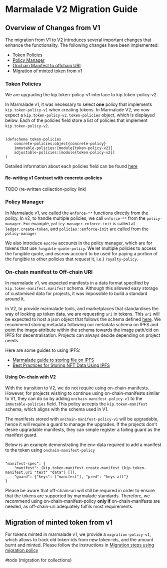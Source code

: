 
# Marmalade V2 Migration Guide

  

## Overview of Changes from V1

  

The migration from V1 to V2 introduces several important changes that enhance the functionality. The following changes have been implemented:

  
- [Token Policies](#token-policies)
- [Policy Manager](#policy-manager)
- [Onchain Manifest to offchain URI](#onchain-manifest-to-offchain-uri)
- [Migration of minted token from v1](#migration-of-minted-token-from-v1)



### Token Policies

  
We are upgrading the kip.token-policy-v1 interface to kip.token-policy-v2.


In Marmalade v1, it was necessary to select **one** policy that implements `kip.token-policy-v1` when creating tokens. In Marmalade V2, we now expect a `kip.token-policy-v2.token-policies` object, which is displayed below. Each of the policies field store a list of policies that implement `kip.token-policy-v2`.

  

```

(defschema token-policies
	concrete-policies:object{concrete-policy}
	immutable-policies:[module{token-policy-v2}]
	adjustable-policies:[module{token-policy-v2}]
)

```

  
Detailed information about each policies field can be found [here](./README.md#using-policies)

  
#### Re-writing v1 Contract with concrete-policies

 
TODO (re-written collection-policy link)


### Policy Manager

 
 
In Marmalade v1, we called the `enforce-**` functions directly from the policy. In v2, to handle multiple policies, we call `enforce-**` from the `policy-manager`. For example, `policy-manager.enforce-init` is called at `ledger.create-token`, and `policies::enforce-init` are called from the `policy-manager`

  

We also introduce `escrow` accounts in the policy manager, which are for tokens that use `fungible-quote-policy`. We let multiple policies to access the fungible quote, and escrow account to be used for paying a portion of the fungible to other policies that request it, i.e.) `royalty-policy`.

  

### On-chain manifest to Off-chain URI

  

In marmalade v1, we expected manifests in a data format specified by `kip.token-manifest.manifest` schema. Although this allowed easy storage of customised data for projects, it was impossible to build a standard around it.

  

In V2, to provide marmalade tools, and marketplaces that standardises the way of looking up token data, we are requesting `uri` in tokens. This `uri` will be expected to host a json object that follows the schema defined [here](./README.md#off-chain-schema). We recommend storing metadata following our metadata schema on IPFS and point the image attribute within the schema towards the image path/cid on IPFS for decentralisation. Projects can always decide depending on project needs. 

  

Here are some guides to using IPFS:
  
- [Marmalade guide to storing file on IPFS](./README.md#ipfs-storage-guide)
- [Best Practices for Storing NFT Data Using IPFS](https://docs.ipfs.tech/how-to/best-practices-for-nft-data/#best-practices-for-storing-nft-data-using-ipfs)

  
#### Using On-chain with V2

  

With the transition to V2, we do not require using on-chain-manifests. However, for projects wishing to continue using on-chain-manifests similar to V1, they can do so by adding `onchain-manifest-policy-v1` to the `immutable-policies` field. This policy accepts the `kip.token-manifest` schema, which aligns with the schema used in V1.

  

The manifests stored with `onchain-manifest-policy-v1` will be upgradable, hence it will require a guard to manage the upgrades. If the projects don't desire upgradable manifests, they can simple register a failing guard as the manifest guard.

  

Below is an example demonstrating the env-data required to add a manifest to the token using `onchain-manifest-policy`

  

```

"manifest-spec": {
	"manifest": (kip.token-manifest.create-manifest (kip.token-manifest.uri "text" "data") []),
	"guard": {"keys": ["manifest"], "pred": "keys-all"}
}

```

  

Please be aware that off-chain-uri will still be required in order to ensure that the tokens are supported by marmalade standards. Therefore, we recommend using on-chain-manifest-policy **only if** on-chain-manifests are needed, as off-chain-uri adequately fulfils most requirements.


  

## Migration of minted token from v1

  
For tokens minted in marmalade v1, we provide a `migration-policy-v1`, which allows to track old token-ids from new token-ids, and the amount burnt and minted. Please follow the instructions in [Migration steps using migration policy](./pact/policies/migration-policy/migration-policy.md#migration-steps)

#todo (migration for collections)
